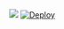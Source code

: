 <img src="https://telegra.ph/file/073739f94f4967faf9643.jpg">

<a href="https://heroku.com/deploy?template=https://github.com/TEAM-FLUFFY/Samantha-V2/tree/main">
  <img src="https://www.herokucdn.com/deploy/button.svg" alt="Deploy">
</a>
</p>
</details>

